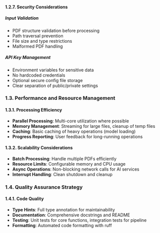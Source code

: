 #### 1.2.7. Security Considerations

##### Input Validation
- PDF structure validation before processing
- Path traversal prevention
- File size and type restrictions
- Malformed PDF handling

##### API Key Management
- Environment variables for sensitive data
- No hardcoded credentials
- Optional secure config file storage
- Clear separation of public/private settings

### 1.3. Performance and Resource Management

#### 1.3.1. Processing Efficiency
- **Parallel Processing**: Multi-core utilization where possible
- **Memory Management**: Streaming for large files, cleanup of temp files
- **Caching**: Basic caching of heavy operations (model loading)
- **Progress Reporting**: User feedback for long-running operations

#### 1.3.2. Scalability Considerations
- **Batch Processing**: Handle multiple PDFs efficiently
- **Resource Limits**: Configurable memory and CPU usage
- **Async Operations**: Non-blocking network calls for AI services
- **Interrupt Handling**: Clean shutdown and cleanup

### 1.4. Quality Assurance Strategy

#### 1.4.1. Code Quality
- **Type Hints**: Full type annotation for maintainability
- **Documentation**: Comprehensive docstrings and README
- **Testing**: Unit tests for core functions, integration tests for pipeline
- **Formatting**: Automated code formatting with ruff
